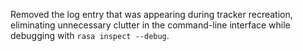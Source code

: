 Removed the log entry that was appearing during tracker recreation, eliminating unnecessary clutter in the command-line interface while debugging with `rasa inspect --debug`.